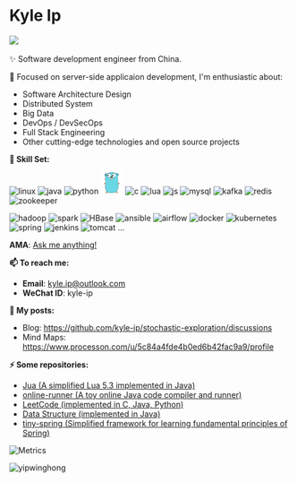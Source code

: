 # Kyle Ip 
![](https://komarev.com/ghpvc/?username=yipwinghong)

<!-- <img src="https://pronoun.cyou/x/y?subject=He&object=Him&height=20"> -->

✨ Software development engineer from China.

🔭 Focused on server-side applicaion development, I'm enthusiastic about: 
  - Software Architecture Design
  - Distributed System
  - Big Data
  - DevOps / DevSecOps
  - Full Stack Engineering
  - Other cutting-edge technologies and open source projects

**🌈 Skill Set:** 
<p align="left">
<img src="https://www.vectorlogo.zone/logos/linux/linux-icon.svg" alt="linux" width="40"/>
<img src="https://www.vectorlogo.zone/logos/java/java-icon.svg" alt="java" width="40"/>
<img src="https://www.vectorlogo.zone/logos/python/python-icon.svg" alt="python" width="40"/>
<img src="https://raw.githubusercontent.com/dongweiming/dongweiming/master/assets/go-original.svg" alt="go" width="40" height="40"/>
<img src="https://ywh-oss.oss-cn-shenzhen.aliyuncs.com/C-lang.svg" alt="c" width="40" />
<img src="https://www.vectorlogo.zone/logos/lua/lua-icon.svg" alt="lua" width="40"/>
<img src="https://upload.vectorlogo.zone/logos/javascript/images/239ec8a4-163e-4792-83b6-3f6d96911757.svg" alt="js" width="40" height="40"/>
<img src="https://www.vectorlogo.zone/logos/mysql/mysql-icon.svg" alt="mysql" width="40"/>
<img src="https://www.vectorlogo.zone/logos/apache_kafka/apache_kafka-icon.svg" alt="kafka" width="40"/>
<img src="https://www.vectorlogo.zone/logos/redis/redis-icon.svg" alt="redis" width="40"/>
<img src="https://www.vectorlogo.zone/logos/apache_zookeeper/apache_zookeeper-icon.svg" alt="zookeeper" width="40"/>
</p>

<p align="left">
<img src="https://www.vectorlogo.zone/logos/apache_hadoop/apache_hadoop-icon.svg" alt="hadoop" width="40"/>
<img src="https://www.vectorlogo.zone/logos/apache_spark/apache_spark-icon.svg" alt="spark" width="40"/>
<img src="https://brandeps.com/logo-download/H/HBase-logo-vector-01.svg" alt="HBase" width="40"/>
<img src="https://www.vectorlogo.zone/logos/ansible/ansible-icon.svg" alt="ansible" width="40"/>
<img src="https://upload.vectorlogo.zone/logos/apache_airflow/images/9c14446f-4cdc-4b19-9290-c753fc20fb2a.svg" alt="airflow" width="40"/>
<img src="https://www.vectorlogo.zone/logos/docker/docker-icon.svg" alt="docker" width="40"/>
<img src="https://www.vectorlogo.zone/logos/kubernetes/kubernetes-icon.svg" alt="kubernetes" width="40"/>
<img src="https://www.vectorlogo.zone/logos/springio/springio-icon.svg" alt="spring" width="40"/>
<img src="https://www.vectorlogo.zone/logos/jenkins/jenkins-icon.svg" alt="jenkins" width="40"/>
<img src="https://www.vectorlogo.zone/logos/apache_tomcat/apache_tomcat-icon.svg" alt="tomcat" width="40"/>
...
</p>

**AMA**: [Ask me anything!](https://github.com/kyle-ip/ama)

**📫 To reach me:**
- **Email**: kyle.ip@outlook.com
- **WeChat ID**: kyle-ip

**📝 My posts:**
- Blog: https://github.com/kyle-ip/stochastic-exploration/discussions
- Mind Maps: https://www.processon.com/u/5c84a4fde4b0ed6b42fac9a9/profile

**⚡ Some repositories:**
- [Jua (A simplified Lua 5.3 implemented in Java)](https://github.com/FreetechRevise/Jua)
- [online-runner (A toy online Java code compiler and runner)](https://github.com/yipwinghong/online-runner)
- [LeetCode (implemented in C, Java, Python)](https://github.com/FreetechRevise/algorithm)
- [Data Structure (implemented in Java)](https://github.com/FreetechRevise/data-structure)
- [tiny-spring (Simplified framework for learning fundamental principles of Spring)](https://github.com/yipwinghong/tiny-spring)

<!--

**yipwinghong/yipwinghong** is a ✨ _special_ ✨ repository because its `README.md` (this file) appears on your GitHub profile.

Here are some ideas to get you started:
- 🔭 I’m currently working on ...
- 🌱 I’m currently learning ...
- 👯 I’m looking to collaborate on ...
- 🤔 I’m looking for help with ...
- 💬 Ask me about ...
- 📫 How to reach me: ...
- 😄 Pronouns: ...
- ⚡ Fun fact: ...

> I'm job hunting now. If you want to know more about me or have any suitable positions, feel free to reach me at Email or Wechat. Thnx~😄
-->

![Metrics](https://metrics.lecoq.io/kyle-ip?template=classic&base.header=0&base.activity=0&base.community=0&base.repositories=0&base.metadata=0&isocalendar=1&languages=1&isocalendar.duration=full-year&config.timezone=Asia%2FShanghai) 

<!-- &theme=dracula -->
<img src="https://github-readme-stats.vercel.app/api?username=kyle-ip&show_icons=true" alt="yipwinghong" />



